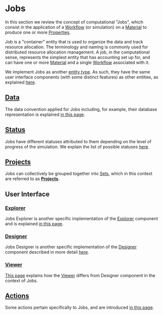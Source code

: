 # Jobs

In this section we review the concept of computational "Jobs", which consist in the application of a [Workflow](../workflows/overview.md) (or simulation) on a [Material](../materials/overview.md) to produce one or more [Properties](../properties/overview.md).

Job is a "container" entity that is used to organize the data and track resource allocation. The terminology and naming is commonly used for distributed resource allocation management. A job, in the computational sense, represents the simplest entity that has accounting set up for, and can have one or more [Material](../materials/overview.md) and a single [Workflow](../workflows/overview.md) associated with it.

We implement Jobs as another [entity type](../entities-general/overview.md). As such, they have the same user interface components (with some distinct features) as other entities, as explained [here](../entities-general/ui/overview.md).

## [Data](data.md)

The data convention applied for Jobs including, for example, their database representation is explained [in this page](data.md).

## [Status](status.md)

Jobs have different statuses attributed to them depending on the level of progress of the simulation. We explain the list of possible statuses [here](status.md).

## [Projects](projects.md)

Jobs can collectively be grouped together into [Sets](../entities-general/sets.md), which in this context are referred to as **[Projects](projects.md)**.

## User Interface

### [Explorer](ui/explorer.md)

Jobs Explorer is another specific implementation of the [Explorer](../entities-general/ui/explorer.md) component and is explained [in this page](ui/explorer.md). 

### [Designer](../jobs-designer/overview.md) 

Jobs Designer is another specific implementation of the [Designer](../entities-general/ui/designer.md) component described in more detail [here](../jobs-designer/overview.md).

### [Viewer](ui/viewer.md)
 
[This page](ui/viewer.md) explains how the [Viewer](../entities-general/ui/viewer.md) differs from Designer component in the context of Jobs.

## [Actions](actions/overview.md)

Some actions pertain specifically to Jobs, and are introduced [in this page](actions/overview.md).
